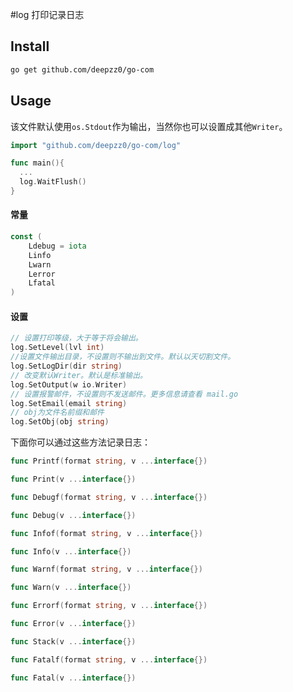 #log
打印记录日志

## Install
``` sh
go get github.com/deepzz0/go-com
```

## Usage
该文件默认使用<code>os.Stdout</code>作为输出，当然你也可以设置成其他<code>Writer</code>。
``` go
import "github.com/deepzz0/go-com/log"

func main(){
  ...
  log.WaitFlush()
}
```

#### 常量
``` go
const (
	Ldebug = iota
	Linfo
	Lwarn
	Lerror
	Lfatal
)
```

#### 设置
``` go
// 设置打印等级，大于等于将会输出。
log.SetLevel(lvl int)
//设置文件输出目录，不设置则不输出到文件。默认以天切割文件。
log.SetLogDir(dir string)
// 改变默认Writer。默认是标准输出。
log.SetOutput(w io.Writer)
// 设置报警邮件，不设置则不发送邮件。更多信息请查看 mail.go
log.SetEmail(email string)
// obj为文件名前缀和邮件
log.SetObj(obj string)
```

下面你可以通过这些方法记录日志：
``` go
func Printf(format string, v ...interface{})

func Print(v ...interface{})

func Debugf(format string, v ...interface{})

func Debug(v ...interface{})

func Infof(format string, v ...interface{})

func Info(v ...interface{})

func Warnf(format string, v ...interface{})

func Warn(v ...interface{})

func Errorf(format string, v ...interface{})

func Error(v ...interface{})

func Stack(v ...interface{})

func Fatalf(format string, v ...interface{})

func Fatal(v ...interface{})
```
